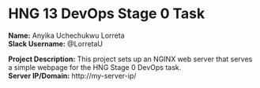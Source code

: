 
# HNG 13 DevOps Stage 0 Task

**Name:** Anyika Uchechukwu Lorreta  
**Slack Username:** @LorretaU 

**Project Description:** This project sets up an NGINX web server that serves a simple webpage for the HNG Stage 0 DevOps task.  
**Server IP/Domain:** http://my-server-ip/

